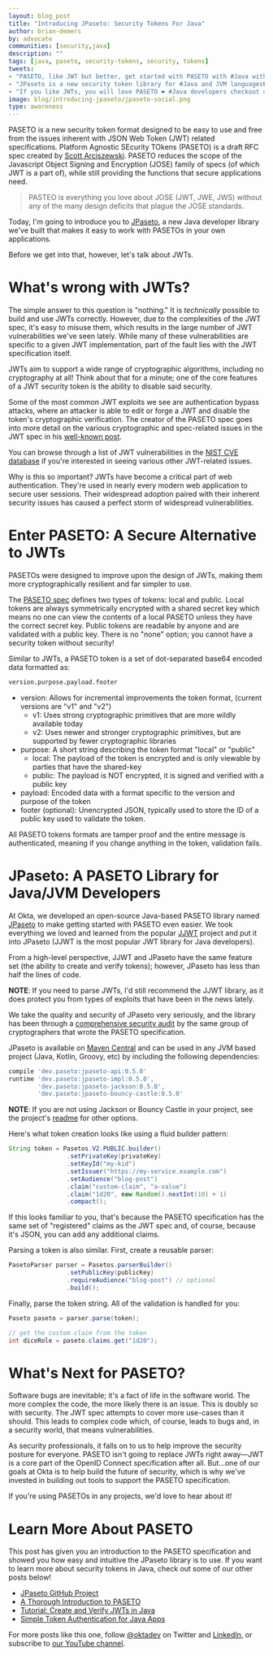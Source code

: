```yaml
---
layout: blog_post
title: "Introducing JPaseto: Security Tokens For Java"
author: brian-demers
by: advocate
communities: [security,java]
description: ""
tags: [java, paseto, security-tokens, security, tokens]
tweets:
- "PASETO, like JWT but better, get started with PASETO with #Java with JPaseto‼️"
- "JPaseto is a new security token library for #Java and JVM languages🔒"
- "If you like JWTs, you will love PASETO ❤️ #Java developers checkout out JPaseto ⬇️"
image: blog/introducing-jpaseto/jpaseto-social.png
type: awareness
---
```


PASETO is a new security token format designed to be easy to use and free from the issues inherent with JSON Web Token (JWT) related specifications. Platform Agnostic SEcurity TOkens (PASETO) is a draft RFC spec created by [Scott Arciszewski](https://paragonie.com/). PASETO reduces the scope of the Javascript Object Signing and Encryption (JOSE) family of specs (of which JWT is a part of), while still providing the functions that secure applications need.  

> PASTEO is everything you love about JOSE (JWT, JWE, JWS) without any of the many design deficits that plague the JOSE standards.

Today, I'm going to introduce you to [JPaseto](https://github.com/paseto-toolkit/jpaseto), a new Java developer library we've built that makes it easy to work with PASETOs in your own applications.

Before we get into that, however, let's talk about JWTs.

# What's wrong with JWTs?

The simple answer to this question is "nothing." It is *technically* possible to build and use JWTs correctly. However, due to the complexities of the JWT spec, it's easy to misuse them, which results in the large number of JWT vulnerabilities we've seen lately. While many of these vulnerabilities are specific to a given JWT implementation, part of the fault lies with the JWT specification itself.
 
JWTs aim to support a wide range of cryptographic algorithms, including no cryptography at all! Think about that for a minute; one of the core features of a JWT security token is the ability to disable said security.

Some of the most common JWT exploits we see are authentication bypass attacks, where an attacker is able to edit or forge a JWT and disable the token's cryptographic verification. The creator of the PASETO spec goes into more detail on the various cryptographic and spec-related issues in the JWT spec in his [well-known post](https://paragonie.com/blog/2018/03/paseto-platform-agnostic-security-tokens-is-secure-alternative-jose-standards-jwt-etc).

You can browse through a list of JWT vulnerabilities in the [NIST CVE database](https://nvd.nist.gov/vuln/search/results?form_type=Advanced&results_type=overview&query=jwt&search_type=all) if you're interested in seeing various other JWT-related issues.

Why is this so important? JWTs have become a critical part of web authentication. They're used in nearly every modern web application to secure user sessions. Their widespread adoption paired with their inherent security issues has caused a perfect storm of widespread vulnerabilities.

# Enter PASETO: A Secure Alternative to JWTs

PASETOs were designed to improve upon the design of JWTs, making them more cryptographically resilient and far simpler to use.

The [PASETO spec](https://paseto.io/) defines two types of tokens: local and public. Local tokens are always symmetrically encrypted with a shared secret key which means no one can view the contents of a local PASETO unless they have the correct secret key. Public tokens are readable by anyone and are validated with a public key. There is no "none" option; you cannot have a security token without security!

Similar to JWTs, a PASETO token is a set of dot-separated base64 encoded data formatted as:

```txt
version.purpose.payload.footer
```

* version: Allows for incremental improvements the token format, (current versions are "v1" and "v2")
  * v1: Uses strong cryptographic primitives that are more wildly available today
  * v2: Uses newer and stronger cryptographic primitives, but are supported by fewer cryptographic libraries
* purpose: A short string describing the token format "local" or "public"
  * local: The payload of the token is encrypted and is only viewable by parties that have the shared-key
  * public: The payload is NOT encrypted, it is signed and verified with a public key
* payload: Encoded data with a format specific to the version and purpose of the token
* footer (optional): Unencrypted JSON, typically used to store the ID of a public key used to validate the token.

All PASETO tokens formats are tamper proof and the entire message is authenticated, meaning if you change anything in the token, validation fails.

# JPaseto: A PASETO Library for Java/JVM Developers

At Okta, we developed an open-source Java-based PASETO library named [JPaseto](https://github.com/paseto-toolkit/jpaseto) to make getting started with PASETO even easier. We took everything we loved and learned from the popular [JJWT](https://github.com/jwtk/jjwt/) project and put it into JPaseto (JJWT is the most popular JWT library for Java developers).

From a high-level perspective, JJWT and JPaseto have the same feature set (the ability to create and verify tokens); however, JPaseto has less than half the lines of code.  

**NOTE**: If you need to parse JWTs, I'd still recommend the JJWT library, as it does protect you from types of exploits that have been in the news lately. 

We take the quality and security of JPaseto very seriously, and the library has been through a [comprehensive security audit](https://paragonie.com/audit/OiT6VlbQ7n6Y6Qz6) by the same group of cryptographers that wrote the PASETO specification.

JPaseto is available on [Maven Central](https://search.maven.org/search?q=jpaseto) and can be used in any JVM based project (Java, Kotlin, Groovy, etc) by including the following dependencies:

```groovy
compile 'dev.paseto:jpaseto-api:0.5.0'
runtime 'dev.paseto:jpaseto-impl:0.5.0',
        'dev.paseto:jpaseto-jackson:0.5.0',
        'dev.paseto:jpaseto-bouncy-castle:0.5.0'
```

**NOTE**: If you are not using Jackson or Bouncy Castle in your project, see the project's [readme](https://github.com/paseto-toolkit/jpaseto#installation) for other options.

Here's what token creation looks like using a fluid builder pattern:

```java
String token = Pasetos.V2.PUBLIC.builder()
                .setPrivateKey(privateKey)
                .setKeyId("my-kid")
                .setIssuer("https://my-service.example.com")
                .setAudience("blog-post")
                .claim("custom-claim", "a-value")
                .claim("1d20", new Random().nextInt(10) + 1)
                .compact();
```

If this looks familiar to you, that's because the PASETO specification has the same set of "registered" claims as the JWT spec and, of course, because it's JSON, you can add any additional claims.

Parsing a token is also similar. First, create a reusable parser:

```java
PasetoParser parser = Pasetos.parserBuilder()
                .setPublicKey(publicKey)
                .requireAudience("blog-post") // optional
                .build();
```

Finally, parse the token string. All of the validation is handled for you:

```java
Paseto paseto = parser.parse(token);

// get the custom claim from the token
int diceRole = paseto.claims.get("1d20");
```

# What's Next for PASETO?

Software bugs are inevitable; it's a fact of life in the software world. The more complex the code, the more likely there is an issue. This is doubly so with security. The JWT spec attempts to cover more use-cases than it should. This leads to complex code which, of course, leads to bugs and, in a security world, that means vulnerabilities. 

As security professionals, it falls on to us to help improve the security posture for everyone. PASETO isn't going to replace JWTs right away—JWT is a core part of the OpenID Connect specification after all. But...one of our goals at Okta is to help build the future of security, which is why we've invested in building out tools to support the PASETO specification.

If you're using PASETOs in any projects, we'd love to hear about it!

# Learn More About PASETO

This post has given you an introduction to the PASETO specification and showed you how easy and intuitive the JPaseto library is to use. If you want to learn more about security tokens in Java, check out some of our other posts below!

* [JPaseto GitHub Project](https://github.com/paseto-toolkit/jpaseto)
* [A Thorough Introduction to PASETO](/blog/2019/10/17/a-thorough-introduction-to-paseto)
* [Tutorial: Create and Verify JWTs in Java](/blog/2020/02/14/paseto-security-tokens-java)
* [Simple Token Authentication for Java Apps](/blog/2018/10/16/token-auth-for-java)

For more posts like this one, follow [@oktadev](https://twitter.com/oktadev) on Twitter and [LinkedIn](https://www.linkedin.com/company/oktadev/), or subscribe to [our YouTube channel](https://www.youtube.com/c/oktadev).